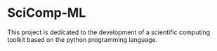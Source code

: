# SciComp-ML
This project is dedicated to the development of a scientific computing toolkit based on the python programming language.
